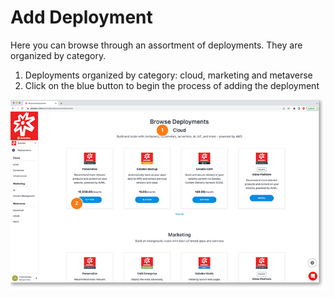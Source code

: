 # Add Deployment

Here you can browse through an assortment of deployments. They are organized by category.

1. Deployments organized by category: cloud, marketing and metaverse
2. Click on the blue button to begin the process of adding the deployment


<a href="../../../images/infra-deployments-add-lg.jpg" target="_blank"><img src="../../../images/infra-deployments-add.jpg" style="margin: auto; display: block"></a>
